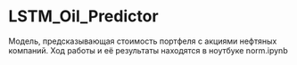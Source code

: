# LSTM_Oil_Predictor
Модель, предсказывающая стоимость портфеля с акциями нефтяных компаний.
Ход работы и её результаты находятся в ноутбуке norm.ipynb

